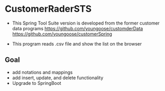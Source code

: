 # CustomerRaderSTS
* This Spring Tool Suite version is developed from the former customer data programs
https://github.com/youngoose/customderData <br>
https://github.com/youngoose/customerSpring

* This program reads .csv file and show the list on the browser

## Goal 
* add notations and mappings
* add insert, update, and delete functionality
* Upgrade to SpringBoot
